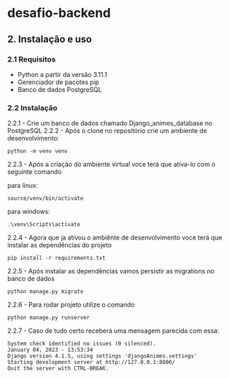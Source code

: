 # desafio-backend


<a name="install"></a>

## 2. Instalação e uso

### 2.1 Requisitos

- Python a partir da versão 3.11.1
- Gerenciador de pacotes pip
- Banco de dados PostgreSQL

### 2.2 Instalação

 2.2.1 - Crie um banco de dados chamado Django_animes_database no PostgreSQL
 2.2.2 - Após o clone no repositório crie um ambiente de desenvolvimento:
 ```
 python -m venv venv
 ```
 
 2.2.3 - Após a criação do ambiente virtual voce terá que ativa-lo com o seguinte comando
 
 para linux:
 ```
 source/venv/bin/activate
 ```
 
 para windows:
 ```
 .\venv\Scripts\activate
 ```
 
2.2.4 - Agora que ja ativou o ambiênte de desenvolvimento voce terá que instalar as dependências do projeto
```
pip install -r requirements.txt
```

2.2.5 - Após instalar as dependências vamos persistir as migrations no banco de dados
```
python manage.py migrate
```

2.2.6 - Para rodar projeto utilize o comando 
```
python manage.py runserver
``` 

2.2.7 - Caso de tudo certo receberá uma mensagem parecida com essa:

```
System check identified no issues (0 silenced).
January 04, 2023 - 13:53:34
Django version 4.1.5, using settings 'djangoAnimes.settings'
Starting development server at http://127.0.0.1:8000/
Quit the server with CTRL-BREAK.
```
